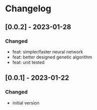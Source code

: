 
# Changelog

## [0.0.2] - 2023-01-28
### Changed
- feat: simpler/faster neural network
- feat: better designed genetic algorithm
- feat: unit tested

## [0.0.1] - 2023-01-22
### Changed
- initial version
